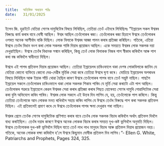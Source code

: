 ```yaml
---
title:  অতিৰিক্ত অধ্যয়ন পাঠঃ
date:   31/01/2025
---
```


ইলেন জি. হুৱাইটে যেতিয়া সোণৰ দামুৰিটোৰ বিষয়ে লিখিছিল, তেতিয়া তেওঁ এইদৰে লিখিছিলঃ “ইস্ৰায়েল সকল ঈশ্বৰৰ বিৰুদ্ধে কাৰ্য কৰাৰ বাবে দোষী আছিল। ঈশ্বৰ আছিল তেওঁলোকৰ ৰজা। তেওঁলোকৰ ৰজা হিচাপে ঈশ্বৰে তেওঁলোকৰ ওপৰত অনেক আশীৰ্বাদ বাকি দিছিল। লোক বিলাকে ঈশ্বৰৰ আজ্ঞা পালন কৰাৰ প্ৰতিজ্ঞা কৰিছিল। গতিকে, এতিয়া ঈশ্বৰে তেওঁৰ বিধান ভংগ কৰা লোক সকলক শাস্তি দিয়াৰ প্ৰয়োজন আছিল। একে সময়তে ঈশ্বৰৰ লোক সকলক দয়া দেখুৱাইছিল। ঈশ্বৰে তেওঁৰ বিধানক সন্মান কৰিছিল, কিন্তু তেওঁ লোক বিলাকক নিজৰ পাপ স্বীকাৰ কৰিবলৈ আৰু পাপ কৰা বন্ধ কৰিবলৈ স্বাধীনতা দিছিল।

ঈশ্বৰে এই পাপৰ প্ৰতিফল দিয়াৰ প্ৰয়োজন আছিল। তেতিয়া ইস্ৰায়েলৰ চাৰিওফালে থকা দেশৰ লোকবিলাকে জানিব যে যেতিয়া কোনো ব্যক্তিয়ে কোনো দেৱ-দেৱীৰ মূৰ্ত্তিক সেৱা কৰে তেতিয়া ঈশ্বৰে ঘৃণা কৰে। মোচিয়ে ইস্ৰায়েলৰ অপৰাধৰ বিষয়ে লিখিছিল আৰু ইয়াক সাঁচি থোৱা হৈছিল কাৰণ ঈশ্বৰে তেওঁলোকৰ পাপৰ বাবে তেওঁ সন্তুষ্ট নাছিল। পাছলৈ ইস্ৰায়েল সকলে তেওঁলোকৰ চাৰিওফালে থকা লোক সকলক শিকাব পাৰিব যে মূৰ্ত্তি সেৱা কৰাটো এটা পাপ আছিল। তেওঁলোকৰ শত্ৰুৱে ইস্ৰায়েলে কেৱল ঈশ্বৰক সেৱা কৰাৰ প্ৰতিজ্ঞা কৰাৰ পিছত হোৰেবত সোণৰ দামুৰি পোৱালিটোক সেৱা কৰা বুলি অভিযোগ কৰিব পাৰিব। ঈশ্বৰৰ লোক সকলে এই উত্তৰ দিব লাগিব যে, হয়, তেওঁলোকে পাপ কৰিলে। কিন্তু তেতিয়া তেওঁলোকে আন লোকক মনত ৰাখিবলৈ সহায় কৰিব লাগিব যে ঈশ্বৰে তেওঁৰ বিৰুদ্ধে পাপ কৰা সকলক প্ৰতিফল দিছিল। এই প্ৰতিফলেই প্ৰমাণ কৰে যে ঈশ্বৰে তেওঁলোকৰ পাপৰ ক্ষমা দেখুৱাব পৰা নাছিল।

ঈশ্বৰৰ প্ৰেমে তেওঁক সোণৰ দামুৰিটোক প্ৰণিপাত কৰাৰ বাবে তেওঁৰ লোক সকলক বিচাৰ কৰিবলৈ অৰ্থাৎ প্ৰতিফল দিবলৈ বাধ্য কৰাইছিল। তেওঁৰ দয়াৰ কাৰণে ঈশ্বৰে অনেক লোকক বিচাৰ কৰাৰ সময়ত দুখ-কষ্ট ভুগিবলৈ অনুমতি দিছিল। ঈশ্বৰে তেওঁলোকক দুখ-কষ্ট ভুগিবলৈ দিছিল যাতে তেওঁ লাখ লাখ মানুহৰ বিচাৰ আৰু প্ৰতিফল দিয়াৰ প্ৰয়োজন নহয়। গতিকে, অনেক লোকক ৰক্ষা কৰিবলৈ হ’লে ঈশ্বৰে কিছুমান দোষীক প্ৰতিফল দিব লাগিব।”- Ellen G. White, Patriarchs and Prophets, Pages 324, 325.